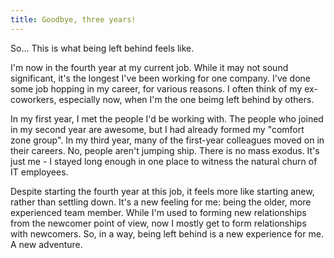 ```yaml
---
title: Goodbye, three years!
---
```


So... This is what being left behind feels like.

I'm now in the fourth year at my current job. While it may not sound significant, it's the longest I've been working for one company. I've done some job hopping in my career, for various reasons. I often think of my ex-coworkers, especially now, when I'm the one beimg left behind by others.

In my first year, I met the people I'd be working with. The people who joined in my second year are awesome, but I had already formed my "comfort zone group". In my third year, many of the first-year colleagues moved on in their careers. No, people aren't jumping ship. There is no mass exodus. It's just me - I stayed long enough in one place to witness the natural churn of IT employees. 

Despite starting the fourth year at this job, it feels more like starting anew, rather than settling down. It's a new feeling for me: being the older, more experienced team member. While I'm used to forming new relationships from the newcomer point of view, now I mostly get to form relationships with newcomers. So, in a way, being left behind is a new experience for me. A new adventure. 